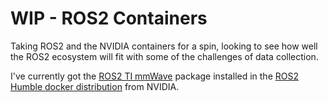 # WIP - ROS2 Containers

Taking ROS2 and the NVIDIA containers for a spin, looking to see how well the ROS2 ecosystem will fit with some of the challenges of data collection.

I've currently got the [ROS2 TI mmWave](https://github.com/kimsooyoung/mmwave_ti_ros) package installed in the [ROS2 Humble docker distribution](https://catalog.ngc.nvidia.com/orgs/nvidia/teams/isaac/containers/ros) from NVIDIA.

